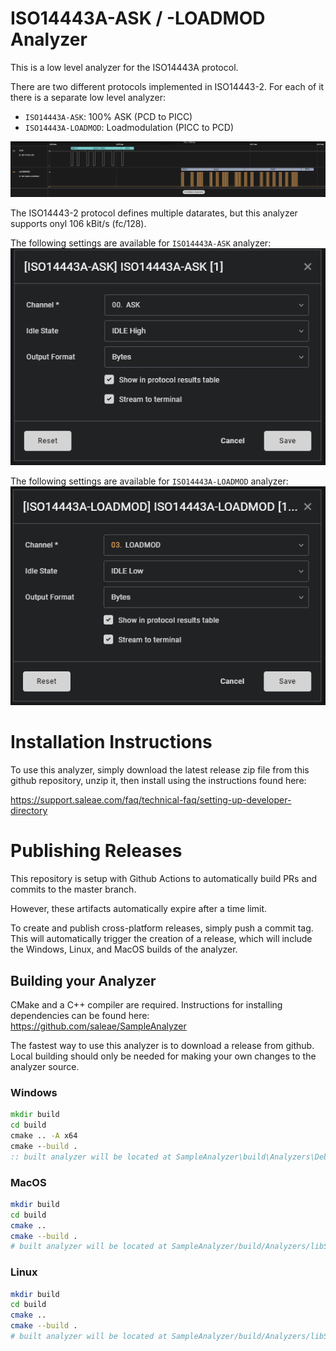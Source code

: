 # ISO14443A-ASK / -LOADMOD Analyzer

This is a low level analyzer for the ISO14443A protocol.

There are two different protocols implemented in ISO14443-2. For each of it there is a separate low level analyzer:

- `ISO14443A-ASK`: 100% ASK (PCD to PICC)
- `ISO14443A-LOADMOD`: Loadmodulation (PICC to PCD)

![Example](docs/example.png)

The ISO14443-2 protocol defines multiple datarates, but this analyzer supports onyl 106 kBit/s (fc/128).


The following settings are available for `ISO14443A-ASK` analyzer:
![`ISO14443A-ASK` settings](docs/ask-settings.png)

The following settings are available for `ISO14443A-LOADMOD` analyzer:
![`ISO14443A-LOADMOD` settings](docs/loadmod-settings.png)

# Installation Instructions

To use this analyzer, simply download the latest release zip file from this github repository, unzip it, then install using the instructions found here:

https://support.saleae.com/faq/technical-faq/setting-up-developer-directory

# Publishing Releases
This repository is setup with Github Actions to automatically build PRs and commits to the master branch.

However, these artifacts automatically expire after a time limit.

To create and publish cross-platform releases, simply push a commit tag. This will automatically trigger the creation of a release, which will include the Windows, Linux, and MacOS builds of the analyzer.

## Building your Analyzer
CMake and a C++ compiler are required. Instructions for installing dependencies can be found here:
https://github.com/saleae/SampleAnalyzer

The fastest way to use this analyzer is to download a release from github. Local building should only be needed for making your own changes to the analyzer source.

### Windows

```bat
mkdir build
cd build
cmake .. -A x64
cmake --build .
:: built analyzer will be located at SampleAnalyzer\build\Analyzers\Debug\SimpleSerialAnalyzer.dll
```

### MacOS

```bash
mkdir build
cd build
cmake ..
cmake --build .
# built analyzer will be located at SampleAnalyzer/build/Analyzers/libSimpleSerialAnalyzer.so
```

### Linux

```bash
mkdir build
cd build
cmake ..
cmake --build .
# built analyzer will be located at SampleAnalyzer/build/Analyzers/libSimpleSerialAnalyzer.so
```
